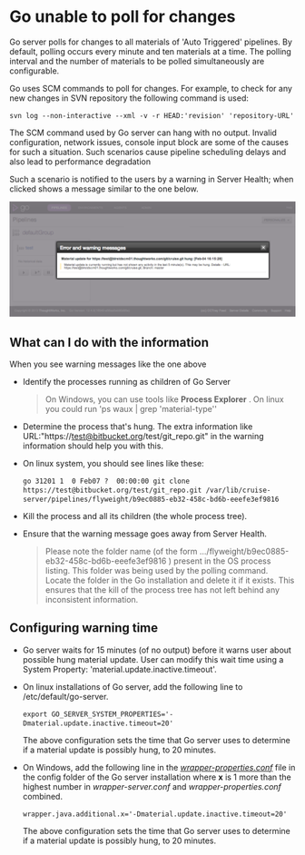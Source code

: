 # Go unable to poll for changes

Go server polls for changes to all materials of 'Auto Triggered' pipelines. By default, polling occurs every minute and ten materials at a time. The polling interval and the number of materials to be polled simultaneously are configurable.

Go uses SCM commands to poll for changes. For example, to check for any new changes in SVN repository the following command is used:

```shell
svn log --non-interactive --xml -v -r HEAD:'revision' 'repository-URL'
```

The SCM command used by Go server can hang with no output. Invalid configuration, network issues, console input block are some of the causes for such a situation. Such scenarios cause pipeline scheduling delays and also lead to performance degradation

Such a scenario is notified to the users by a warning in Server Health; when clicked shows a message similar to the one below.

![](../resources/images/material_update_hung.png)

## What can I do with the information

When you see warning messages like the one above

-   Identify the processes running as children of Go Server

    > On Windows, you can use tools like **Process Explorer** . On linux you could run 'ps waux | grep 'material-type''
-   Determine the process that's hung. The extra information like URL:"https://test@bitbucket.org/test/git_repo.git" in the warning information should help you with this.
-   On linux system, you should see lines like these:

    ```
    go 31201 1  0 Feb07 ?  00:00:00 git clone https://test@bitbucket.org/test/git_repo.git /var/lib/cruise-server/pipelines/flyweight/b9ec0885-eb32-458c-bd6b-eeefe3ef9816
    ```

-   Kill the process and all its children (the whole process tree).
-   Ensure that the warning message goes away from Server Health.

    >Please note the folder name (of the form .../flyweight/b9ec0885-eb32-458c-bd6b-eeefe3ef9816 ) present in the OS process listing. This folder was being used by the polling command. Locate the folder in the Go installation and delete it if it exists. This ensures that the kill of the process tree has not left behind any inconsistent information.

## Configuring warning time

-   Go server waits for 15 minutes (of no output) before it warns user about possible hung material update. User can modify this wait time using a System Property: 'material.update.inactive.timeout'.
-   On linux installations of Go server, add the following line to /etc/default/go-server.

    ```shell
    export GO_SERVER_SYSTEM_PROPERTIES='-Dmaterial.update.inactive.timeout=20'
    ```

    The above configuration sets the time that Go server uses to determine if a material update is possibly hung, to 20 minutes.

-   On Windows, add the following line in the *[wrapper-properties.conf](../installation/installing_go_server.md)* file in the config folder of the Go server installation where **x** is 1 more than the highest number in *wrapper-server.conf* and *wrapper-properties.conf* combined.

    ```
    wrapper.java.additional.x='-Dmaterial.update.inactive.timeout=20'
    ```

    The above configuration sets the time that Go server uses to determine if a material update is possibly hung, to 20 minutes.
